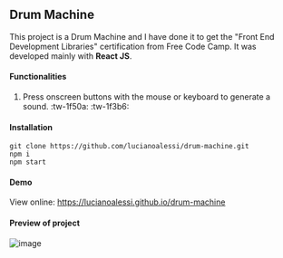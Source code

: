 ## Drum Machine

This project is a Drum Machine and I have done it to get the "Front End Development Libraries" certification from Free Code Camp. It was developed mainly with **React JS**.

#### Functionalities

1. Press onscreen buttons with the mouse or keyboard to generate a sound. :tw-1f50a: :tw-1f3b6:


#### Installation

	git clone https://github.com/lucianoalessi/drum-machine.git
	npm i
	npm start

#### Demo

View online:  https://lucianoalessi.github.io/drum-machine

#### Preview of project

![image](https://github.com/lucianoalessi/drum-machine/assets/115379121/a00042ac-71f5-4091-9348-3fcc04e5005f)






